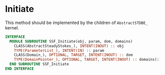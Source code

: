 # Initiate

This method should be implemented by the children of `AbstractSTDBE_` kernel.

```fortran
INTERFACE
  MODULE SUBROUTINE SSF_Initiate(obj, param, dom, domains)
    CLASS(AbstractSteadyStokes_), INTENT(INOUT) :: obj
    TYPE(ParameterList_), INTENT(IN) :: param
    CLASS(Domain_), OPTIONAL, TARGET, INTENT(INOUT) :: dom
    TYPE(DomainPointer_), OPTIONAL, TARGET, INTENT(INOUT) :: domains(:)
  END SUBROUTINE SSF_Initiate
END INTERFACE
```
